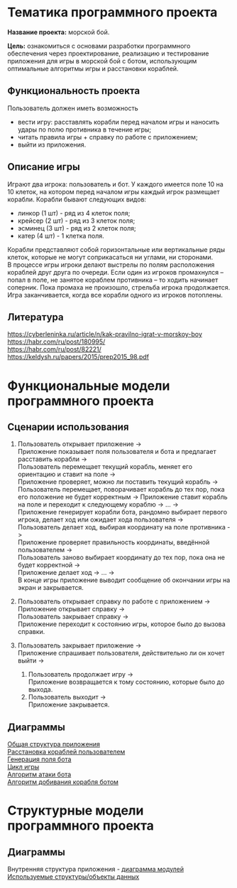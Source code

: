 # Тематика программного проекта
**Название проекта:** морской бой.

**Цель:** ознакомиться с основами разработки программного обеспечения через проектирование, реализацию и тестирование приложения для игры в морской бой с ботом, использующим оптимальные алгоритмы игры и расстановки кораблей.

## Функциональность проекта
Пользователь должен иметь возможность
- вести игру: расставлять корабли перед началом игры и наносить удары по полю противника в течение игры;
- читать правила игры + справку по работе с приложением;
- выйти из приложения.

## Описание игры
Играют два игрока: пользователь и бот. У каждого имеется поле 10 на 10 клеток, на котором перед началом игры каждый игрок размещает корабли.
Корабли бывают следующих видов:
- линкор (1 шт) - ряд из 4 клеток поля;
- крейсер (2 шт) - ряд из 3 клеток поля;
- эсминец (3 шт) - ряд из 2 клеток поля;
- катер (4 шт) - 1 клетка поля.

Корабли представляют собой горизонтальные или вертикальные ряды клеток, которые не могут соприкасаться ни углами, ни сторонами.  
В процессе игры игроки делают выстрелы по полям расположения кораблей друг друга по очереди. Если один из игроков промахнулся – попал в поле, не занятое кораблем противника – то ходить начинает соперник. Пока промаха не произошло, стрельба игрока продолжается. Игра заканчивается, когда все корабли одного из игроков потоплены.

## Литература
https://cyberleninka.ru/article/n/kak-pravilno-igrat-v-morskoy-boy  
https://habr.com/ru/post/180995/  
https://habr.com/ru/post/82221/  
https://keldysh.ru/papers/2015/prep2015_98.pdf

# Функциональные модели программного проекта
## Сценарии использования
1. Пользователь открывает приложение ->  
Приложение показывает поля пользователя и бота и предлагает расставить корабли ->  
Пользователь перемещает текущий корабль, меняет его ориентацию и ставит на поле ->  
Приложение проверяет, можно ли поставить текущий корабль ->  
Пользователь перемещает, поворачивает корабль до тех пор, пока его положение не будет корректным ->
Приложение ставит корабль на поле и переходит к следующему кораблю -> ... ->  
Приложение генерирует корабли бота, рандомно выбирает первого игрока, делает ход или ожидает хода пользователя ->  
Пользователь делает ход, выбирая координату на поле противника ->  
Приложение проверяет правильность координаты, введённой пользователем ->  
Пользователь заново выбирает координату до тех пор, пока она не будет корректной ->  
Приложение делает ход -> ... ->  
В конце игры приложение выводит сообщение об окончании игры на экран и закрывается.  

2. Пользователь открывает справку по работе с приложением ->  
Приложение открывает справку ->  
Пользователь закрывает справку ->  
Приложение переходит к состоянию игры, которое было до вызова справки.  

3. Пользователь закрывает приложение ->  
Приложение спрашивает пользователя, действительно ли он хочет выйти ->  
    1. Пользователь продолжает игру ->  
    Приложение возвращается к тому состоянию, которые было до выхода. 
    2. Пользователь выходит ->  
    Приложение закрывается. 

## Диаграммы
[Общая структура приложения](https://drive.google.com/file/d/1o7abxml6xHxpvFFmxPjE56osIa4eNUco/view?usp=sharing)  
[Расстановка кораблей пользователем](https://drive.google.com/file/d/13qDv51B6OR1enVYU2bYrpEAoAC0Mrybp/view?usp=sharing)  
[Генерация поля бота](https://drive.google.com/file/d/16ogiyQDxrGThNgw_9Ubb3Xl94vrWeX5n/view?usp=sharing)  
[Цикл игры](https://drive.google.com/file/d/1lQTqSxoYcaOeJtxoogk3KP7biA2I1MQB/view?usp=sharing)  
[Алгоритм атаки бота](https://drive.google.com/file/d/10uOttfJH1LBf-EAFNUxcTdP1sc5coumd/view?usp=sharing)  
[Алгоритм добивания корабля ботом](https://drive.google.com/file/d/1Td8JW8hohPZvj_SLwZqLl84aOLgycIb4/view?usp=sharing)  


# Структурные модели программного проекта
## Диаграммы
Внутренняя структура приложения - [диаграмма модулей](https://drive.google.com/file/d/18MT0AFNZXaDJRNv2JfaNB70G4L88oSt-/view?usp=sharing)  
[Используемые структуры/объекты данных](https://drive.google.com/file/d/1NnZ5r-fP2iEgDy3xMnPD7-7Fe6cCAPa8/view?usp=sharing)  
